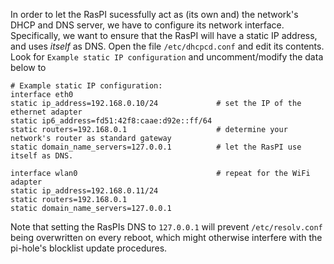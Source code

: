 In order to let the RasPI sucessfully act as (its own and) the network's DHCP and DNS server, we have to configure its network interface. Specifically, we want to ensure that the RasPI will have a static IP address, and uses *itself* as DNS. Open the file `/etc/dhcpcd.conf` and edit its contents. Look for `Example static IP configuration` and uncomment/modify the data below to

```
# Example static IP configuration:
interface eth0
static ip_address=192.168.0.10/24             # set the IP of the ethernet adapter
static ip6_address=fd51:42f8:caae:d92e::ff/64
static routers=192.168.0.1                    # determine your network's router as standard gateway
static domain_name_servers=127.0.0.1          # let the RasPI use itself as DNS.

interface wlan0                               # repeat for the WiFi adapter
static ip_address=192.168.0.11/24
static routers=192.168.0.1
static domain_name_servers=127.0.0.1
```

Note that setting the RasPIs DNS to `127.0.0.1` will prevent `/etc/resolv.conf` being overwritten on every reboot, which might otherwise interfere with the pi-hole's blocklist update procedures.
